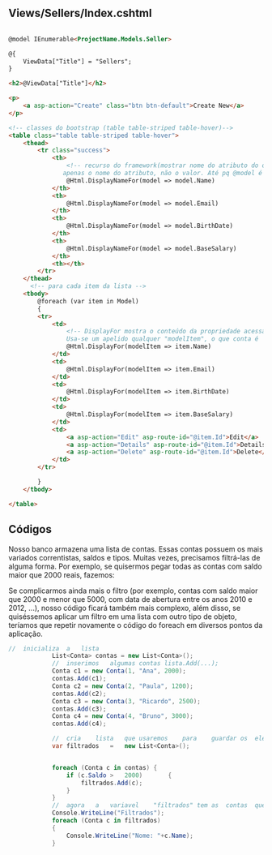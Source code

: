 ## Views/Sellers/Index.cshtml

```html

@model IEnumerable<ProjectName.Models.Seller>

@{
    ViewData["Title"] = "Sellers";
}

<h2>@ViewData["Title"]</h2>

<p>
    <a asp-action="Create" class="btn btn-default">Create New</a>
</p>

<!-- classes do bootstrap (table table-striped table-hover)-->
<table class="table table-striped table-hover">
    <thead>
        <tr class="success">
            <th>
                <!-- recurso do framework(mostrar nome do atributo do objeto "Name" do objeto da lista)
               apenas o nome do atributo, não o valor. Até pq @model é uma lista-->
                @Html.DisplayNameFor(model => model.Name)
            </th>
            <th>
                @Html.DisplayNameFor(model => model.Email)
            </th>
            <th>
                @Html.DisplayNameFor(model => model.BirthDate)
            </th>
            <th>
                @Html.DisplayNameFor(model => model.BaseSalary)
            </th>
            <th></th>
        </tr>
    </thead>
      <!-- para cada item da lista -->
    <tbody>
        @foreach (var item in Model)
        {
        <tr>
            <td>
                <!-- DisplayFor mostra o conteúdo da propriedade acessada.
                Usa-se um apelido qualquer "modelItem", o que conta é  "item.Name"-->
                @Html.DisplayFor(modelItem => item.Name)
            </td>
            <td>
                @Html.DisplayFor(modelItem => item.Email)
            </td>
            <td>
                @Html.DisplayFor(modelItem => item.BirthDate)
            </td>
            <td>
                @Html.DisplayFor(modelItem => item.BaseSalary)
            </td>
            <td>
                <a asp-action="Edit" asp-route-id="@item.Id">Edit</a>
                <a asp-action="Details" asp-route-id="@item.Id">Details</a>
                <a asp-action="Delete" asp-route-id="@item.Id">Delete</a>
            </td>
        </tr>

        }
    </tbody>

</table>

```

## Códigos

Nosso	banco	armazena	uma	lista	de	contas.	Essas	contas	possuem	os	mais	variados	correntistas,	saldos	e tipos.	Muitas	vezes,	precisamos	filtrá-las	de	alguma	forma.	Por	exemplo,	se	quisermos	pegar	todas	as contas	com	saldo	maior	que	2000	reais,	fazemos:

Se	complicarmos	ainda	mais	o	filtro	(por	exemplo,	contas	com	saldo	maior	que	2000	e	menor	que 5000,	com	data	de	abertura	entre	os	anos	2010	e	2012,	...),	nosso	código	ficará	também	mais	complexo, além	disso,	se	quiséssemos	aplicar	um	filtro	em	uma	lista	com	outro	tipo	de	objeto,	teríamos	que	repetir novamente	o	código	do		foreach		em	diversos	pontos	da	aplicação.


```cs
//	inicializa	a	lista
            List<Conta> contas = new List<Conta>();
            //	inserimos	algumas	contas lista.Add(...);	
            Conta c1 = new Conta(1, "Ana", 2000);
            contas.Add(c1);
            Conta c2 = new Conta(2, "Paula", 1200);
            contas.Add(c2);
            Conta c3 = new Conta(3, "Ricardo", 2500);
            contas.Add(c3);
            Conta c4 = new Conta(4, "Bruno", 3000);
            contas.Add(c4);

            //	cria	lista	que	usaremos	para	guardar	os	elementos	filtrados 
            var filtrados	=	new	List<Conta>();


            foreach (Conta c in contas) {
                if (c.Saldo	>	2000)		{
                    filtrados.Add(c);
                }
            }
            //	agora	a	variavel	"filtrados"	tem	as	contas	que	queremos!
            Console.WriteLine("Filtrados");
            foreach (Conta c in filtrados)
            {
                Console.WriteLine("Nome: "+c.Name);
            }

```



